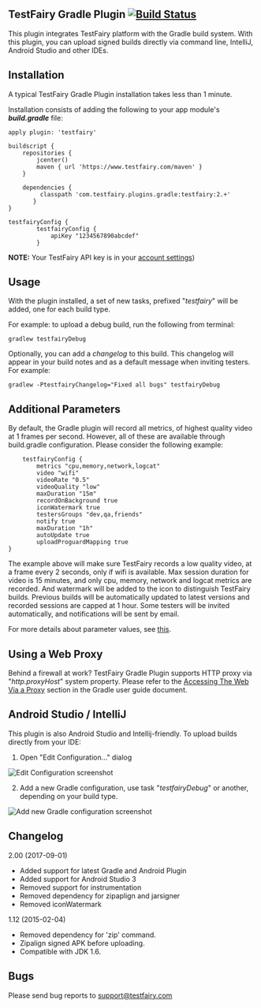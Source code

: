 TestFairy Gradle Plugin [![Build Status](https://travis-ci.org/testfairy/testfairy-gradle-plugin.svg?branch=master)](https://travis-ci.org/testfairy/testfairy-gradle-plugin)
-------------------

This plugin integrates TestFairy platform with the Gradle build system. With this plugin, you can upload signed builds directly via command line, IntelliJ, Android Studio and other IDEs.

Installation
---------

A typical TestFairy Gradle Plugin installation takes less than 1 minute. 

Installation consists of adding the following to your app module's ***build.gradle*** file:

```
apply plugin: 'testfairy'

buildscript {
    repositories {
        jcenter()
        maven { url 'https://www.testfairy.com/maven' }
    }

    dependencies {
  	     classpath 'com.testfairy.plugins.gradle:testfairy:2.+'
	   }
}

testfairyConfig {
        testfairyConfig {
            apiKey "1234567890abcdef"
        }
```

**NOTE:** Your TestFairy API key is in your [account settings](https://app.testfairy.com/settings#apikey))
     
Usage
-----

With the plugin installed, a set of new tasks, prefixed "*testfairy*" will be added, one for each build type.

For example: to upload a debug build, run the following from terminal:

    gradlew testfairyDebug
    
Optionally, you can add a *changelog* to this build. This changelog will appear in your build notes and as a default message when inviting testers. For example:

    gradlew -PtestfairyChangelog="Fixed all bugs" testfairyDebug
    
Additional Parameters
---------------------

By default, the Gradle plugin will record all metrics, of highest quality video at 1 frames per second. However, all of these are available through build.gradle configuration. Please consider the following example:

        testfairyConfig {
            metrics "cpu,memory,network,logcat"
            video "wifi"
            videoRate "0.5"
            videoQuality "low"
            maxDuration "15m"
            recordOnBackground true
            iconWatermark true
            testersGroups "dev,qa,friends"
            notify true
            maxDuration "1h"
            autoUpdate true
            uploadProguardMapping true
    }
    
The example above will make sure TestFairy records a low quality video, at a frame every 2 seconds, only if wifi is available. Max session duration for video is 15 minutes, and only cpu, memory, network and logcat metrics are recorded. And watermark will be added to the icon to distinguish TestFairy builds. Previous builds will be automatically updated to latest versions and recorded sessions are capped at 1 hour. Some testers will be invited automatically, and notifications will be sent by email.

For more details about parameter values, see [this](http://docs.testfairy.com/Upload_API.html).

Using a Web Proxy
--------------------------------

Behind a firewall at work? TestFairy Gradle Plugin supports HTTP proxy via "*http.proxyHost*" system property. Please refer to the [Accessing The Web Via a Proxy](http://www.gradle.org/docs/current/userguide/build_environment.html#sec:accessing_the_web_via_a_proxy) section in the Gradle user guide document.

Android Studio / IntelliJ
-------------------------

This plugin is also Android Studio and Intellij-friendly. To upload builds directly from your IDE:

1. Open "Edit Configuration..." dialog

 ![Edit Configuration screenshot][1] 

2. Add a new Gradle configuration, use task "*testfairyDebug*" or another, depending on your build type.

 ![Add new Gradle configuration screenshot][2]

Changelog
----

2.00 (2017-09-01)
  - Added support for latest Gradle and Android Plugin
  - Added support for Android Studio 3
  - Removed support for instrumentation
  - Removed dependency for zipaplign and jarsigner
  - Removed iconWatermark
  
1.12 (2015-02-04)
  - Removed dependency for 'zip' command.
  - Zipalign signed APK before uploading.
  - Compatible with JDK 1.6.

Bugs
----

Please send bug reports to support@testfairy.com 

[1]: https://raw.githubusercontent.com/testfairy/testfairy-gradle-plugin/master/docs/images/preview-open-edit-configurations.png
[2]: https://raw.githubusercontent.com/testfairy/testfairy-gradle-plugin/master/docs/images/preview-add-gradle-task.png

